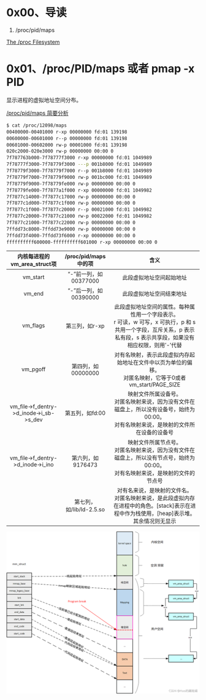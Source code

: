 # 0x00、导读

1. /proc/pid/maps

[The /proc Filesystem](https://github.com/torvalds/linux/blob/master/Documentation/filesystems/proc.rst)

# 0x01、/proc/PID/maps 或者 pmap -x PID

显示进程的虚拟地址空间分布。


[/proc/pid/maps 简要分析](https://www.cnblogs.com/arnoldlu/p/10272466.html)

```bash
$ cat /proc/12098/maps
00400000-00401000 r-xp 00000000 fd:01 139198                             /root/elf_write/ftrace/main
00600000-00601000 r--p 00000000 fd:01 139198                             /root/elf_write/ftrace/main
00601000-00602000 rw-p 00001000 fd:01 139198                             /root/elf_write/ftrace/main
020c2000-020e3000 rw-p 00000000 00:00 0                                  [heap]
7f787763b000-7f78777f3000 r-xp 00000000 fd:01 1049989                    /usr/lib64/libc-2.17.so
7f78777f3000-7f78779f3000 ---p 001b8000 fd:01 1049989                    /usr/lib64/libc-2.17.so
7f78779f3000-7f78779f7000 r--p 001b8000 fd:01 1049989                    /usr/lib64/libc-2.17.so
7f78779f7000-7f78779f9000 rw-p 001bc000 fd:01 1049989                    /usr/lib64/libc-2.17.so
7f78779f9000-7f78779fe000 rw-p 00000000 00:00 0 
7f78779fe000-7f7877a1f000 r-xp 00000000 fd:01 1049982                    /usr/lib64/ld-2.17.so
7f7877c14000-7f7877c17000 rw-p 00000000 00:00 0 
7f7877c1d000-7f7877c1f000 rw-p 00000000 00:00 0 
7f7877c1f000-7f7877c20000 r--p 00021000 fd:01 1049982                    /usr/lib64/ld-2.17.so
7f7877c20000-7f7877c21000 rw-p 00022000 fd:01 1049982                    /usr/lib64/ld-2.17.so
7f7877c21000-7f7877c22000 rw-p 00000000 00:00 0 
7ffdd73c8000-7ffdd73e9000 rw-p 00000000 00:00 0                          [stack]
7ffdd73f4000-7ffdd73f6000 r-xp 00000000 00:00 0                          [vdso]
ffffffffff600000-ffffffffff601000 r-xp 00000000 00:00 0                  [vsyscall]
```

| 内核每进程的vm_area_struct项      | /proc/pid/maps中的项 | 含义     |
| :----:        |    :----:   |          :----: |
|vm_start|	“-”前一列，如00377000|	此段虚拟地址空间起始地址|
|vm_end|	“-”后一列，如00390000|	此段虚拟地址空间结束地址|
|vm_flags|	第三列，如r-xp|	此段虚拟地址空间的属性。每种属性用一个字段表示。 <br>r 可读，w 可写，x 可执行，p 和 s 共用一个字段，互斥关系，p 表示私有段，s 表示共享段，如果没有相应权限，则用’-’代替
|vm_pgoff|	第四列，如00000000|	对有名映射，表示此段虚拟内存起始地址在文件中以页为单位的偏移。<br>对匿名映射，它等于0或者vm_start/PAGE_SIZE
|vm_file->f_dentry->d_inode->i_sb->s_dev|	第五列，如fd:00|	映射文件所属设备号。<br>对匿名映射来说，因为没有文件在磁盘上，所以没有设备号，始终为00:00。<br>对有名映射来说，是映射的文件所在设备的设备号
|vm_file->f_dentry->d_inode->i_ino|	第六列，如9176473|	映射文件所属节点号。<br>对匿名映射来说，因为没有文件在磁盘上，所以没有节点号，始终为00:00。<br>对有名映射来说，是映射的文件的节点号
| 	|第七列，如/lib/ld-2.5.so|	对有名来说，是映射的文件名。<br>对匿名映射来说，是此段虚拟内存在进程中的角色。[stack]表示在进程中作为栈使用，[heap]表示堆。其余情况则无显示

![write-back](../../pic/linux/memory/process_virtual_space.png)